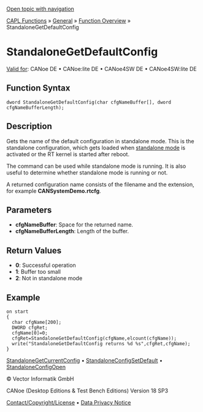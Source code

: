 [Open topic with navigation](../../../../../CANoeDEFamily.htm#Topics/CAPLFunctions/Other/Functions/CAPLfunctionStandaloneGetDefaultConfig.md)

[CAPL Functions](../../CAPLfunctions.md) » [General](../CAPLGeneralStartPage.md) » [Function Overview](../CAPLfunctionsGeneralOverview.md) » StandaloneGetDefaultConfig

# StandaloneGetDefaultConfig

[Valid for](../../../Shared/FeatureAvailability.md): CANoe DE • CANoe:lite DE • CANoe4SW DE • CANoe4SW:lite DE

## Function Syntax

```
dword StandaloneGetDefaultConfig(char cfgNameBuffer[], dword cfgNameBufferLength);
```

## Description

Gets the name of the default configuration in standalone mode. This is the standalone configuration, which gets loaded when [standalone mode](../../../CANoeCANalyzer/RTSetup/StandaloneMode/StandaloneModeConcept.md) is activated or the RT kernel is started after reboot.

The command can be used while standalone mode is running. It is also useful to determine whether standalone mode is running or not.

A returned configuration name consists of the filename and the extension, for example **CANSystemDemo.rtcfg**.

## Parameters

- **cfgNameBuffer**: Space for the returned name.
- **cfgNameBufferLength**: Length of the buffer.

## Return Values

- **0**: Successful operation
- **1**: Buffer too small
- **2**: Not in standalone mode

## Example

```plaintext
on start
{
  char cfgName[200];
  DWORD cfgRet;
  cfgName[0]=0;
  cfgRet=StandaloneGetDefaultConfig(cfgName,elcount(cfgName));
  write("StandaloneGetDefaultConfig returns %d %s",cfgRet,cfgName);
}
```

[StandaloneGetCurrentConfig](CAPLfunctionStandaloneGetCurrentConfig.md) • [StandaloneConfigSetDefault](CAPLfunctionStandaloneConfigSetDefault.md) • [StandaloneConfigOpen](CAPLfunctionStandaloneConfigOpen.md)

© Vector Informatik GmbH

CANoe (Desktop Editions & Test Bench Editions) Version 18 SP3

[Contact/Copyright/License](../../../Shared/ContactCopyrightLicense.md) • [Data Privacy Notice](https://www.vector.com/int/en/company/get-info/privacy-policy/)